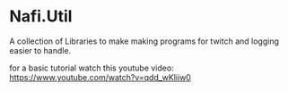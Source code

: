 # Nafi.Util
A collection of Libraries to make making programs for twitch and logging easier to handle.

for a basic tutorial watch this youtube video:
https://www.youtube.com/watch?v=qdd_wKliiw0
